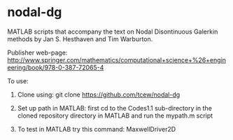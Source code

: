 nodal-dg
========

MATLAB scripts that accompany the text on Nodal Disontinuous Galerkin
methods by Jan S. Hesthaven and Tim Warburton.

Publisher web-page: http://www.springer.com/mathematics/computational+science+%26+engineering/book/978-0-387-72065-4

To use:

1. Clone using: git clone https://github.com/tcew/nodal-dg

2. Set up path in MATLAB: first cd to the Codes1.1 sub-directory in
the cloned repository directory in MATLAB and run the mypath.m script

3. To test in MATLAB try this command: MaxwellDriver2D

